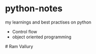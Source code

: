 # python-notes
my learnings and best practises on python

- Control flow 
- object oriented programming

\# Ram Vallury
